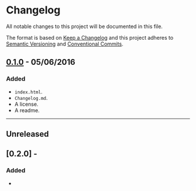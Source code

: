 # Changelog

All notable changes to this project will be documented in this file.

The format is based on [Keep a Changelog](http://keepachangelog.com/en/1.0.0/)
and this project adheres to [Semantic Versioning](http://semver.org/spec/v2.0.0.html) and [Conventional Commits](https://conventionalcommits.org/).

## [0.1.0](https://github.com/A1fus/survey-form/releases/tag/0.1.0) - 05/06/2016

### Added

-   `index.html`.
-   `Changelog.md`.
-   A license.
-   A readme.

* * *

## Unreleased

## [0.2.0] - <date>

### Added

-   
